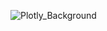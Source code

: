 ![Plotly_Background](https://user-images.githubusercontent.com/62831933/86503437-be7b8c00-bdcb-11ea-935c-e9536b8db7c4.PNG)
